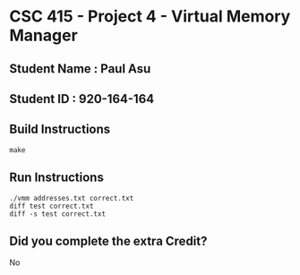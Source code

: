 # CSC 415 - Project 4 - Virtual Memory Manager

## Student Name : Paul Asu

## Student ID : 920-164-164

## Build Instructions
    make

## Run Instructions
    ./vmm addresses.txt correct.txt
    diff test correct.txt
    diff -s test correct.txt
    

## Did you complete the extra Credit?
 No
